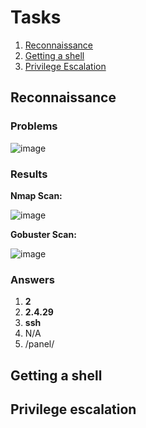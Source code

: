 # Tasks

1. [Reconnaissance](#reconnaissance)
2. [Getting a shell](#getting-a-shell)
3. [Privilege Escalation](#privilege-escalation)

## Reconnaissance

### Problems

![image](https://github.com/user-attachments/assets/9de237a6-a043-4d38-b70f-364572439cc8)

### Results

**Nmap Scan:**

![image](https://github.com/user-attachments/assets/87ff6469-9370-4d15-a48a-bcd3a4b116eb)

**Gobuster Scan:**

![image](https://github.com/user-attachments/assets/7e07078b-3272-4fd8-8709-8ddc8d6d5c9d)

### Answers

1. **2**
2. **2.4.29**
3. **ssh**
4. N/A
5. /panel/

## Getting a shell



## Privilege escalation

